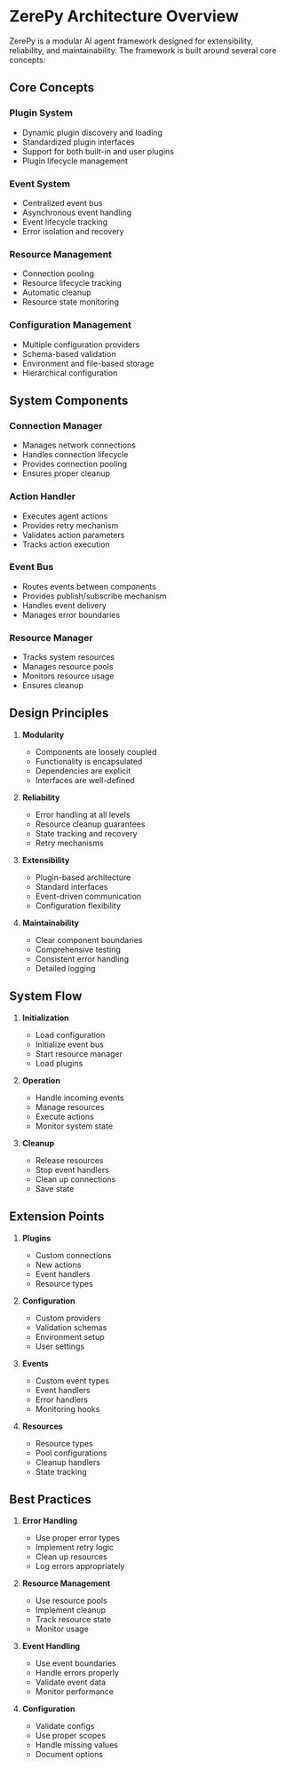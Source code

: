 # ZerePy Architecture Overview

ZerePy is a modular AI agent framework designed for extensibility, reliability, and maintainability. The framework is built around several core concepts:

## Core Concepts

### Plugin System
- Dynamic plugin discovery and loading
- Standardized plugin interfaces
- Support for both built-in and user plugins
- Plugin lifecycle management

### Event System
- Centralized event bus
- Asynchronous event handling
- Event lifecycle tracking
- Error isolation and recovery

### Resource Management
- Connection pooling
- Resource lifecycle tracking
- Automatic cleanup
- Resource state monitoring

### Configuration Management
- Multiple configuration providers
- Schema-based validation
- Environment and file-based storage
- Hierarchical configuration

## System Components

### Connection Manager
- Manages network connections
- Handles connection lifecycle
- Provides connection pooling
- Ensures proper cleanup

### Action Handler
- Executes agent actions
- Provides retry mechanism
- Validates action parameters
- Tracks action execution

### Event Bus
- Routes events between components
- Provides publish/subscribe mechanism
- Handles event delivery
- Manages error boundaries

### Resource Manager
- Tracks system resources
- Manages resource pools
- Monitors resource usage
- Ensures cleanup

## Design Principles

1. **Modularity**
   - Components are loosely coupled
   - Functionality is encapsulated
   - Dependencies are explicit
   - Interfaces are well-defined

2. **Reliability**
   - Error handling at all levels
   - Resource cleanup guarantees
   - State tracking and recovery
   - Retry mechanisms

3. **Extensibility**
   - Plugin-based architecture
   - Standard interfaces
   - Event-driven communication
   - Configuration flexibility

4. **Maintainability**
   - Clear component boundaries
   - Comprehensive testing
   - Consistent error handling
   - Detailed logging

## System Flow

1. **Initialization**
   - Load configuration
   - Initialize event bus
   - Start resource manager
   - Load plugins

2. **Operation**
   - Handle incoming events
   - Manage resources
   - Execute actions
   - Monitor system state

3. **Cleanup**
   - Release resources
   - Stop event handlers
   - Clean up connections
   - Save state

## Extension Points

1. **Plugins**
   - Custom connections
   - New actions
   - Event handlers
   - Resource types

2. **Configuration**
   - Custom providers
   - Validation schemas
   - Environment setup
   - User settings

3. **Events**
   - Custom event types
   - Event handlers
   - Error handlers
   - Monitoring hooks

4. **Resources**
   - Resource types
   - Pool configurations
   - Cleanup handlers
   - State tracking

## Best Practices

1. **Error Handling**
   - Use proper error types
   - Implement retry logic
   - Clean up resources
   - Log errors appropriately

2. **Resource Management**
   - Use resource pools
   - Implement cleanup
   - Track resource state
   - Monitor usage

3. **Event Handling**
   - Use event boundaries
   - Handle errors properly
   - Validate event data
   - Monitor performance

4. **Configuration**
   - Validate configs
   - Use proper scopes
   - Handle missing values
   - Document options

